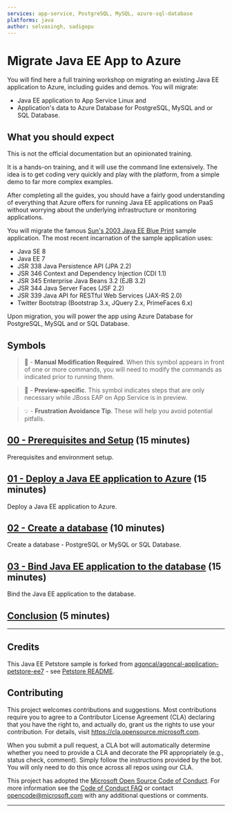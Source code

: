 ```yaml
---
services: app-service, PostgreSQL, MySQL, azure-sql-database
platforms: java
author: selvasingh, sadigopu
---
```


# Migrate Java EE App to Azure

You will find here a full training workshop on migrating an existing Java EE application to Azure, 
including guides and demos. You will migrate:
 
- Java EE application to App Service Linux and 
- Application's data to Azure Database for PostgreSQL, MySQL and or SQL Database. 

## What you should expect

This is not the official documentation but an opinionated training.

It is a hands-on training, and it will use the command line extensively. 
The idea is to get coding very quickly and play with the platform, 
from a simple demo to far more complex examples.

After completing all the guides, you should have a fairly good understanding of 
everything that Azure offers for running Java EE applications on PaaS without worrying
about the underlying infrastructure or monitoring applications.

You will migrate the famous [Sun's 2003 Java EE Blue Print](https://www.oracle.com/java/technologies/java-blueprint.html) 
sample application. The most recent incarnation of the sample application uses:

- Java SE 8
- Java EE 7
- JSR 338 Java Persistence API (JPA 2.2)
- JSR 346 Context and Dependency Injection (CDI 1.1)
- JSR 345 Enterprise Java Beans 3.2 (EJB 3.2)
- JSR 344 Java Server Faces (JSF 2.2) 
- JSR 339 Java API for RESTful Web Services (JAX-RS 2.0)
- Twitter Bootstrap (Bootstrap 3.x, JQuery 2.x, PrimeFaces 6.x) 

Upon migration, you will power the app using 
Azure Database for PostgreSQL, MySQL and or SQL Database.

## Symbols

>🛑 -  __Manual Modification Required__. When this symbol appears in front of one or 
more commands, you will need to modify the commands as indicated prior to running them.

>🚧 - __Preview-specific__. This symbol indicates steps that are only necessary while 
JBoss EAP on App Service is in preview.

>💡 - __Frustration Avoidance Tip__. These will help you avoid potential pitfalls.

## [00 - Prerequisites and Setup](step-00-setup-your-environment/README.md) (15 minutes)

Prerequisites and environment setup.
 
## [01 - Deploy a Java EE application to Azure](step-01-deploy-java-ee-app-to-azure/README.md) (15 minutes)

Deploy a Java EE application to Azure.

## [02 - Create a database](step-02-create-a-database/README.md) (10 minutes)

Create a database - PostgreSQL or MySQL or SQL Database.

## [03 - Bind Java EE application to the database](step-03-bind-java-ee-app-to-database/README.md) (15 minutes)

Bind the Java EE application to the database.

## [Conclusion](step-99-conclusion/README.md) (5 minutes)

---

## Credits

This Java EE Petstore sample is forked from 
[agoncal/agoncal-application-petstore-ee7](https://github.com/agoncal/agoncal-application-petstore-ee7) - see [Petstore README](./README-petstoreee7.md). 

## Contributing

This project welcomes contributions and suggestions.  Most contributions require you to agree to a
Contributor License Agreement (CLA) declaring that you have the right to, and actually do, grant us
the rights to use your contribution. For details, visit https://cla.opensource.microsoft.com.

When you submit a pull request, a CLA bot will automatically determine whether you need to provide
a CLA and decorate the PR appropriately (e.g., status check, comment). Simply follow the instructions
provided by the bot. You will only need to do this once across all repos using our CLA.

This project has adopted the [Microsoft Open Source Code of Conduct](https://opensource.microsoft.com/codeofconduct/).
For more information see the [Code of Conduct FAQ](https://opensource.microsoft.com/codeofconduct/faq/) or
contact [opencode@microsoft.com](mailto:opencode@microsoft.com) with any additional questions or comments.

---